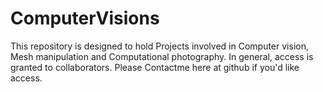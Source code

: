 ComputerVisions
===============

This repository is designed to hold Projects involved in Computer vision, Mesh manipulation and Computational photography. In general, access is granted to collaborators. Please Contactme here at github if you'd like access.
